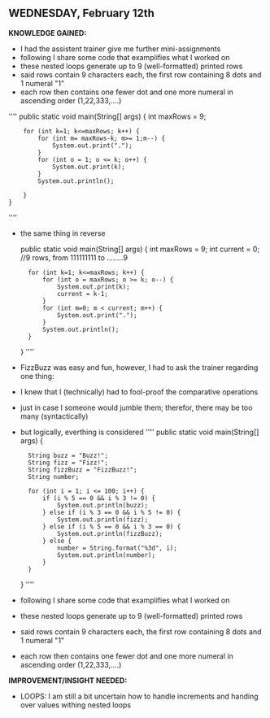 ## WEDNESDAY, February 12th

__KNOWLEDGE GAINED:__
* I had the assistent trainer give me further mini-assignments
* following I share some code that examplifies what I worked on
* these nested loops generate up to 9 (well-formatted) printed rows
* said rows contain 9 characters each, the first row containing 8 dots and 1 numeral "1"
* each row then contains one fewer dot and one more numeral in ascending order (1,22,333,....)

''''
   public static void main(String[] args) {
        int maxRows = 9;

        for (int k=1; k<=maxRows; k++) {
            for (int m= maxRows-k; m>= 1;m--) {
                System.out.print(".");
            }
            for (int o = 1; o <= k; o++) {
                System.out.print(k);
            }
            System.out.println();

        }
    }
''''
* the same thing in reverse

    public static void main(String[] args) {
        int maxRows = 9;
        int current = 0;
        //9 rows, from 111111111 to ........9

        for (int k=1; k<=maxRows; k++) {
            for (int o = maxRows; o >= k; o--) {
                System.out.print(k);
                current = k-1;
            }
            for (int m=0; m < current; m++) {
                System.out.print(".");
            }
            System.out.println();
        }
    }
''''


* FizzBuzz was easy and fun, however, I had to ask the trainer regarding one thing:
* I knew that I (technically) had to fool-proof the comparative operations
* just in case I someone would jumble them; therefor, there may be too many (syntactically)
* but logically, everthing is considered
''''
public static void main(String[] args) {

        String buzz = "Buzz!";
        String fizz = "Fizz!";
        String fizzBuzz = "FizzBuzz!";
        String number;

        for (int i = 1; i <= 100; i++) {
            if (i % 5 == 0 && i % 3 != 0) {
                System.out.println(buzz);
            } else if (i % 3 == 0 && i % 5 != 0) {
                System.out.println(fizz);
            } else if (i % 5 == 0 && i % 3 == 0) {
                System.out.println(fizzBuzz);
            } else {
                number = String.format("%3d", i);
                System.out.println(number);
            }
        }
    }
''''

     


* following I share some code that examplifies what I worked on
* these nested loops generate up to 9 (well-formatted) printed rows
* said rows contain 9 characters each, the first row containing 8 dots and 1 numeral "1"
* each row then contains one fewer dot and one more numeral in ascending order (1,22,333,....)



__IMPROVEMENT/INSIGHT NEEDED:__
* LOOPS: I am still a bit uncertain how to handle increments and handing over values withing nested loops

